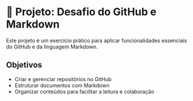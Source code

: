 # 📘 Projeto: Desafio do GitHub e Markdown

Este projeto é um exercício prático para aplicar funcionalidades essenciais do GitHub e da linguagem Markdown.

## Objetivos

- Criar e gerenciar repositórios no GitHub  
- Estruturar documentos com Markdown  
- Organizar conteúdos para facilitar a leitura e colaboração
